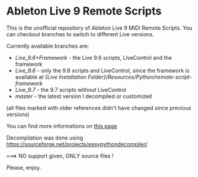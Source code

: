 Ableton Live 9 Remote Scripts
=============================

This is the unofficial repository of Ableton Live 9 MIDI Remote Scripts.
You can checkout branches to switch to different Live versions.

Currently available branches are:
- *Live_9.6+Framework* - the Live 9.6 scripts, LiveControl and the framework
- *Live_9.6* - only the 9.6 scripts and LiveControl, since the framework is available at
               *{Live Installation Folder}/Resources/Python/remote-script-framework*
- *Live_9.7* - the 9.7 scripts without LiveControl
- *master* - the latest version I decompiled or customized

(all files marked with older references didn't have changed since previous versions)

You can find more informations on 
[this page](http://julienbayle.net/ableton-live-9-midi-remote-scripts "this page")

Decompilation was done using https://sourceforge.net/projects/easypythondecompiler/

===> NO support given, ONLY source files !

Please, enjoy.
